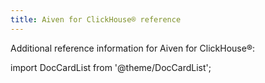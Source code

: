 ```yaml
---
title: Aiven for ClickHouse® reference
---
```


Additional reference information for Aiven for ClickHouse®:

import DocCardList from '@theme/DocCardList';

<DocCardList />
